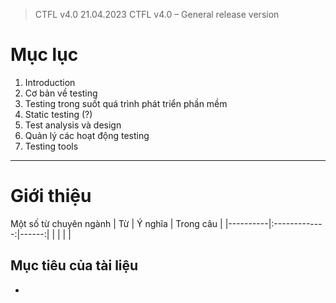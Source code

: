 > CTFL v4.0 21.04.2023 CTFL v4.0 – General release version

# Mục lục
1. Introduction
1. Cơ bản về testing
1. Testing trong suốt quá trình phát triển phần mềm
1. Static testing (?)
1. Test analysis và design
1. Quản lý các hoạt động testing
1. Testing tools

---
# Giới thiệu
Một số từ chuyên ngành
| Từ   |      Ý nghĩa      |  Trong câu |
|----------|:-------------:|------:|
|  |   |  |

## Mục tiêu của tài liệu
- 